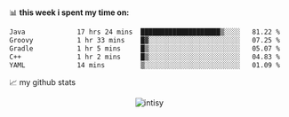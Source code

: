 📊 **this week i spent my time on:**
<!--START_SECTION:waka-->

```txt
Java             17 hrs 24 mins  ████████████████████▒░░░░   81.22 %
Groovy           1 hr 33 mins    █▓░░░░░░░░░░░░░░░░░░░░░░░   07.25 %
Gradle           1 hr 5 mins     █▒░░░░░░░░░░░░░░░░░░░░░░░   05.07 %
C++              1 hr 2 mins     █▒░░░░░░░░░░░░░░░░░░░░░░░   04.83 %
YAML             14 mins         ▒░░░░░░░░░░░░░░░░░░░░░░░░   01.09 %
```

<!--END_SECTION:waka-->


📈 my github stats

<p align="center"> <img src="https://github-readme-stats.vercel.app/api?username=intisy&show_icons=true&theme=gotham" alt="intisy" />




